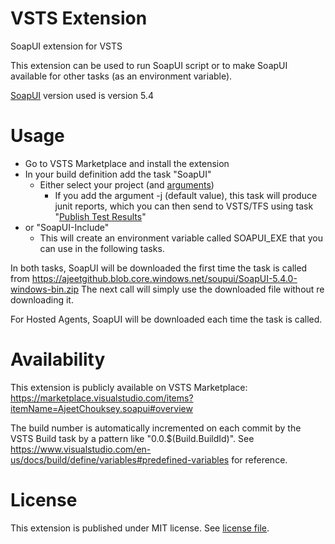 # VSTS Extension

SoapUI extension for VSTS

This extension can be used to run SoapUI script or to make SoapUI available for other tasks (as an environment variable).

[SoapUI](https://www.soapui.org/) version used is version 5.4

# Usage

- Go to VSTS Marketplace and install the extension
- In your build definition add the task "SoapUI"
  - Either select your project (and [arguments](https://www.soapui.org/test-automation/running-functional-tests.html))
    - If you add the argument -j (default value), this task will produce junit reports, which you can then send to VSTS/TFS using task "[Publish Test Results](https://docs.microsoft.com/en-us/vsts/build-release/tasks/test/publish-test-results)"
- or "SoapUI-Include"
  - This will create an environment variable called SOAPUI_EXE that you can use in the following tasks.


In both tasks, SoapUI will be downloaded the first time the task is called from https://ajeetgithub.blob.core.windows.net/soupui/SoapUI-5.4.0-windows-bin.zip
The next call will simply use the downloaded file without re downloading it.

For Hosted Agents, SoapUI will be downloaded each time the task is called.

# Availability

This extension is publicly available on VSTS Marketplace: https://marketplace.visualstudio.com/items?itemName=AjeetChouksey.soapui#overview



The build number is automatically incremented on each commit by the VSTS Build task by a pattern like "0.0.$(Build.BuildId)". See https://www.visualstudio.com/en-us/docs/build/define/variables#predefined-variables for reference.

# License

This extension is published under MIT license. See [license file](../blob/master/LICENSE).
